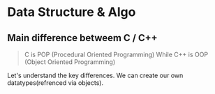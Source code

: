 # Data Structure & Algo
## Main difference betweem C / C++

> C is POP (Procedural Oriented Programming)
> While C++ is OOP (Object Oriented Programming)

Let's understand the key differences.
We can create our own datatypes(refrenced via objects).